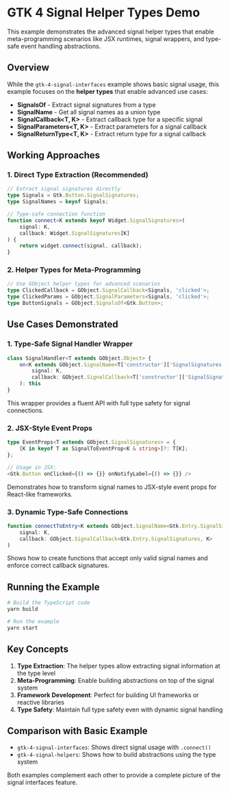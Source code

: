 # GTK 4 Signal Helper Types Demo

This example demonstrates the advanced signal helper types that enable meta-programming scenarios like JSX runtimes, signal wrappers, and type-safe event handling abstractions.

## Overview

While the `gtk-4-signal-interfaces` example shows basic signal usage, this example focuses on the **helper types** that enable advanced use cases:

- **SignalsOf<T>** - Extract signal signatures from a type
- **SignalName<T>** - Get all signal names as a union type  
- **SignalCallback<T, K>** - Extract callback type for a specific signal
- **SignalParameters<T, K>** - Extract parameters for a signal callback
- **SignalReturnType<T, K>** - Extract return type for a signal callback

## Working Approaches

### 1. Direct Type Extraction (Recommended)
```typescript
// Extract signal signatures directly
type Signals = Gtk.Button.SignalSignatures;
type SignalNames = keyof Signals;

// Type-safe connection function
function connect<K extends keyof Widget.SignalSignatures>(
    signal: K,
    callback: Widget.SignalSignatures[K]
) {
    return widget.connect(signal, callback);
}
```

### 2. Helper Types for Meta-Programming
```typescript
// Use GObject helper types for advanced scenarios
type ClickedCallback = GObject.SignalCallback<Signals, 'clicked'>;
type ClickedParams = GObject.SignalParameters<Signals, 'clicked'>;
type ButtonSignals = GObject.SignalsOf<Gtk.Button>;
```

## Use Cases Demonstrated

### 1. Type-Safe Signal Handler Wrapper

```typescript
class SignalHandler<T extends GObject.Object> {
    on<K extends GObject.SignalName<T['constructor']['SignalSignatures']>>(
        signal: K,
        callback: GObject.SignalCallback<T['constructor']['SignalSignatures'], K>
    ): this
}
```

This wrapper provides a fluent API with full type safety for signal connections.

### 2. JSX-Style Event Props

```typescript
type EventProps<T extends GObject.SignalSignatures> = {
    [K in keyof T as SignalToEventProp<K & string>]?: T[K];
};

// Usage in JSX:
<Gtk.Button onClicked={() => {}} onNotifyLabel={() => {}} />
```

Demonstrates how to transform signal names to JSX-style event props for React-like frameworks.

### 3. Dynamic Type-Safe Connections

```typescript
function connectToEntry<K extends GObject.SignalName<Gtk.Entry.SignalSignatures>>(
    signal: K,
    callback: GObject.SignalCallback<Gtk.Entry.SignalSignatures, K>
)
```

Shows how to create functions that accept only valid signal names and enforce correct callback signatures.

## Running the Example

```bash
# Build the TypeScript code
yarn build

# Run the example
yarn start
```

## Key Concepts

1. **Type Extraction**: The helper types allow extracting signal information at the type level
2. **Meta-Programming**: Enable building abstractions on top of the signal system
3. **Framework Development**: Perfect for building UI frameworks or reactive libraries
4. **Type Safety**: Maintain full type safety even with dynamic signal handling

## Comparison with Basic Example

- `gtk-4-signal-interfaces`: Shows direct signal usage with `.connect()`
- `gtk-4-signal-helpers`: Shows how to build abstractions using the type system

Both examples complement each other to provide a complete picture of the signal interfaces feature. 
